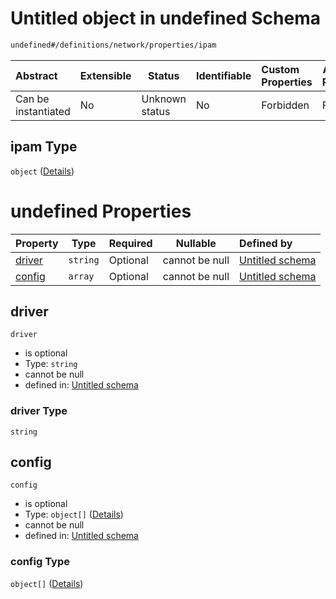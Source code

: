 # Untitled object in undefined Schema

```txt
undefined#/definitions/network/properties/ipam
```




| Abstract            | Extensible | Status         | Identifiable | Custom Properties | Additional Properties | Access Restrictions | Defined In                                                                  |
| :------------------ | ---------- | -------------- | ------------ | :---------------- | --------------------- | ------------------- | --------------------------------------------------------------------------- |
| Can be instantiated | No         | Unknown status | No           | Forbidden         | Forbidden             | none                | [config_schema_v3.9.json\*](config_schema_v3.9.json "open original schema") |

## ipam Type

`object` ([Details](config_schema_v3-definitions-network-properties-ipam.md))

# undefined Properties

| Property          | Type     | Required | Nullable       | Defined by                                                                                                                                                      |
| :---------------- | -------- | -------- | -------------- | :-------------------------------------------------------------------------------------------------------------------------------------------------------------- |
| [driver](#driver) | `string` | Optional | cannot be null | [Untitled schema](config_schema_v3-definitions-network-properties-ipam-properties-driver.md "undefined#/definitions/network/properties/ipam/properties/driver") |
| [config](#config) | `array`  | Optional | cannot be null | [Untitled schema](config_schema_v3-definitions-network-properties-ipam-properties-config.md "undefined#/definitions/network/properties/ipam/properties/config") |

## driver




`driver`

-   is optional
-   Type: `string`
-   cannot be null
-   defined in: [Untitled schema](config_schema_v3-definitions-network-properties-ipam-properties-driver.md "undefined#/definitions/network/properties/ipam/properties/driver")

### driver Type

`string`

## config




`config`

-   is optional
-   Type: `object[]` ([Details](config_schema_v3-definitions-network-properties-ipam-properties-config-items.md))
-   cannot be null
-   defined in: [Untitled schema](config_schema_v3-definitions-network-properties-ipam-properties-config.md "undefined#/definitions/network/properties/ipam/properties/config")

### config Type

`object[]` ([Details](config_schema_v3-definitions-network-properties-ipam-properties-config-items.md))
